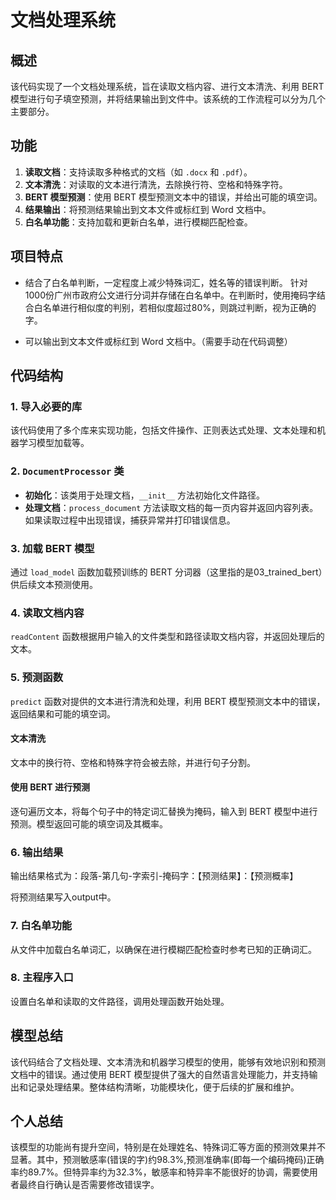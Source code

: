 # 文档处理系统

## 概述

该代码实现了一个文档处理系统，旨在读取文档内容、进行文本清洗、利用 BERT 模型进行句子填空预测，并将结果输出到文件中。该系统的工作流程可以分为几个主要部分。

## 功能

1. **读取文档**：支持读取多种格式的文档（如 `.docx` 和 `.pdf`）。
2. **文本清洗**：对读取的文本进行清洗，去除换行符、空格和特殊字符。
3. **BERT 模型预测**：使用 BERT 模型预测文本中的错误，并给出可能的填空词。
4. **结果输出**：将预测结果输出到文本文件或标红到 Word 文档中。
5. **白名单功能**：支持加载和更新白名单，进行模糊匹配检查。

## 项目特点

*  结合了白名单判断，一定程度上减少特殊词汇，姓名等的错误判断。
针对1000份广州市政府公文进行分词并存储在白名单中。在判断时，使用掩码字结合白名单进行相似度的判别，若相似度超过80%，则跳过判断，视为正确的字。

*  可以输出到文本文件或标红到 Word 文档中。（需要手动在代码调整）

## 代码结构

### 1. 导入必要的库

该代码使用了多个库来实现功能，包括文件操作、正则表达式处理、文本处理和机器学习模型加载等。


### 2. `DocumentProcessor` 类

- **初始化**：该类用于处理文档，`__init__` 方法初始化文件路径。
- **处理文档**：`process_document` 方法读取文档的每一页内容并返回内容列表。如果读取过程中出现错误，捕获异常并打印错误信息。

### 3. 加载 BERT 模型

通过 `load_model` 函数加载预训练的 BERT 分词器（这里指的是03_trained_bert）供后续文本预测使用。

### 4. 读取文档内容

`readContent` 函数根据用户输入的文件类型和路径读取文档内容，并返回处理后的文本。

### 5. 预测函数

`predict` 函数对提供的文本进行清洗和处理，利用 BERT 模型预测文本中的错误，返回结果和可能的填空词。

#### 文本清洗

文本中的换行符、空格和特殊字符会被去除，并进行句子分割。

#### 使用 BERT 进行预测

逐句遍历文本，将每个句子中的特定词汇替换为掩码，输入到 BERT 模型中进行预测。模型返回可能的填空词及其概率。

### 6. 输出结果
输出结果格式为：段落-第几句-字索引-掩码字：【预测结果】：【预测概率】

将预测结果写入output中。

### 7. 白名单功能

从文件中加载白名单词汇，以确保在进行模糊匹配检查时参考已知的正确词汇。

### 8. 主程序入口

设置白名单和读取的文件路径，调用处理函数开始处理。

## 模型总结

该代码结合了文档处理、文本清洗和机器学习模型的使用，能够有效地识别和预测文档中的错误。通过使用 BERT 模型提供了强大的自然语言处理能力，并支持输出和记录处理结果。整体结构清晰，功能模块化，便于后续的扩展和维护。


## 个人总结

该模型的功能尚有提升空间，特别是在处理姓名、特殊词汇等方面的预测效果并不显著。其中，预测敏感率(错误的字)约98.3%,预测准确率(即每一个编码掩码)正确率约89.7%。但特异率约为32.3%，敏感率和特异率不能很好的协调，需要使用者最终自行确认是否需要修改错误字。


